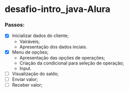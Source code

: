 # desafio-intro_java-Alura

### Passos: 

- [x] Inicializar dados do cliente;
  * Vairáveis;
  * Apresentação dos dados inciais.
- [x] Menu de opções;
  * Apresentação das opções de operações;
  * Criação da condicional para seleção de operação;
  * Input.
- [ ] Visualização do saldo;
- [ ] Enviar valor;
- [ ] Receber valor;